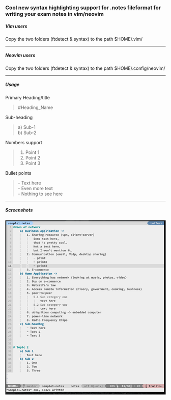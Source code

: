 ### Cool new syntax highlighting support for .notes fileformat for writing your exam notes in vim/neovim  
    

##### Vim users
  
Copy the two folders (ftdetect & syntax) to the path $HOME/.vim/
  
---  
  
##### Neovim users
  
Copy the two folders (ftdetect & syntax) to the path $HOME/.config/neovim/
  
---  
  
##### Usage  

Primary Heading/title    
> \#Heading_Name  
  
Sub-heading  
> a) Sub-1  
> b) Sub-2  
  
Numbers support    
> 1. Point 1    
> 2. Point 2    
> 3. Point 3   

Bullet points  
> \- Text here  
> \- Even more text  
> \- Nothing to see here  
  
---  
  
##### Screenshots
  
![Alt text](notes_syntax_screenshot.png?raw=true "Screenshot")
